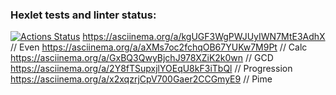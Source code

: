 ### Hexlet tests and linter status:
[![Actions Status](https://github.com/Jejjii/java-project-61/workflows/hexlet-check/badge.svg)](https://github.com/Jejjii/java-project-61/actions)
https://asciinema.org/a/kgUGF3WgPWJUyIWN7MtE3AdhX // Even
https://asciinema.org/a/aXMs7oc2fchqOB67YUKw7M9Pt // Calc
https://asciinema.org/a/GxBQ3QwyBjchJ978XZiK2k0wn // GCD
https://asciinema.org/a/2Y8fTSupxjlYOEqU8kF3iTbQl // Progression
https://asciinema.org/a/x2xqzrjCpV700Gaer2CCGmyE9 // Pime


